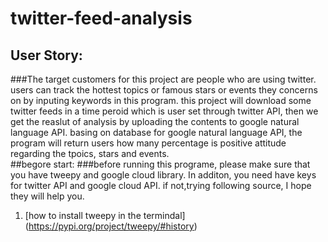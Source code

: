 # twitter-feed-analysis
## User Story:
###The target customers for this project are people who are using twitter. users can track the hottest topics or famous stars or events they concerns on by inputing keywords in this program. this project will download some twitter feeds in a time peroid which is user set through twitter API, then we get the reaslut of analysis by uploading the contents to google natural language API. basing on database for google natural language API, the program will return users how many percentage is positive attitude regarding the tpoics, stars and events.     
##begore start:
###before running this programe, please make sure that you have tweepy and google cloud library. In additon, you need have keys for twitter API and google cloud API. if not,trying following source, I hope they will help you.
 1. [how to install tweepy in the termindal] (https://pypi.org/project/tweepy/#history)
